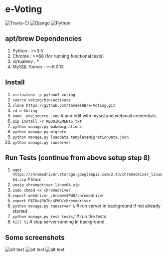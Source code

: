# e-Voting   
![Travis-CI](https://travis-ci.com/tameeshB/e-Voting.svg?token=yq4nW8BVWTzVvWaLxEXv&branch=master)
![Django](https://img.shields.io/badge/Django-2.1+-orange.svg)
![Python](https://img.shields.io/badge/Python-3.5%2B-blue.svg)
## apt/brew Dependencies
1. Python : >=3.5
2. Chrome : >=68 (for running functional tests)
3. virtualenv : *
4. MySQL Server : >=8.0.13
  
## Install
1. `virtualenv -p python3 voting`
2. `source voting/bin/activate`
3. `clone https://github.com/tameeshB/e-Voting.git`
4. `cd e-Voting`
5. `nano .env;source .env` # and edit with mysql and webmail credentials.
5. `pip install -r REQUIREMENTS.txt`
6. `python manage.py makemigrations`
7. `python manage.py migrate`
8. `python manage.py loaddata templateMigrationData.json`
9. `python manage.py runserver`

## Run Tests (continue from above setup step 8)
1. `wget https://chromedriver.storage.googleapis.com/2.43/chromedriver_linux64.zip` # linux
2. `unzip chromedriver_linux64.zip`
3. `sudo chmod +x chromedriver`
7. `export webdriver_chrome=$PWD/chromedriver`
8. `export PATH=$PATH:$PWD/chromedriver`
9. `python manage.py runserver &` # run server in background if not already started
10. `python manage.py test tests/` # run the tests
11. `kill %1` # stop server running in background
    
## Some screenshots

![alt text](https://github.com/tameeshB/e-Voting/raw/master/polls/static/polls/images/screen.14.png)
![alt text](https://github.com/tameeshB/e-Voting/raw/master/polls/static/polls/images/screen.20.png)
![alt text](https://github.com/tameeshB/e-Voting/raw/master/polls/static/polls/images/screen.27.png)
